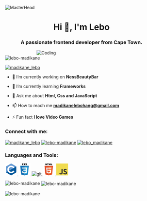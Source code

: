 ![MasterHead](https://miro.medium.com/v2/resize:fit:1400/1*ngcKqY0gqRQsuTvVlPoVww.jpeg)
<h1 align="center">Hi 👋, I'm Lebo</h1>
<h3 align="center">A passionate frontend developer from Cape Town.</h3>
<img align="right" alt="Coding" width="400" src="https://i.pinimg.com/originals/87/6f/9c/876f9c5858d664d0efa0c476db65ef87.gif" />


<p align="left"> <img src="https://komarev.com/ghpvc/?username=lebo-madikane&label=Profile%20views&color=0e75b6&style=flat" alt="lebo-madikane" /> </p>

<p align="left"> <a href="https://twitter.com/madikane_lebo" target="blank"><img src="https://img.shields.io/twitter/follow/madikane_lebo?logo=twitter&style=for-the-badge" alt="madikane_lebo" /></a> </p>

- 🔭 I’m currently working on **NessBeautyBar**

- 🌱 I’m currently learning **Frameworks**

- 💬 Ask me about **Html, Css and JavaScript**

- 📫 How to reach me **madikanelebohang@gmail.com**

- ⚡ Fun fact **I love Video Games**

<h3 align="left">Connect with me:</h3>
<p align="left">
<a href="https://twitter.com/madikane_lebo" target="blank"><img align="center" src="https://raw.githubusercontent.com/rahuldkjain/github-profile-readme-generator/master/src/images/icons/Social/twitter.svg" alt="madikane_lebo" height="30" width="40" /></a>
<a href="https://linkedin.com/in/lebo-madikane" target="blank"><img align="center" src="https://raw.githubusercontent.com/rahuldkjain/github-profile-readme-generator/master/src/images/icons/Social/linked-in-alt.svg" alt="lebo-madikane" height="30" width="40" /></a>
<a href="https://instagram.com/lebo_madikane" target="blank"><img align="center" src="https://raw.githubusercontent.com/rahuldkjain/github-profile-readme-generator/master/src/images/icons/Social/instagram.svg" alt="lebo_madikane" height="30" width="40" /></a>
</p>

<h3 align="left">Languages and Tools:</h3>
<p align="left"> <a href="https://www.cprogramming.com/" target="_blank" rel="noreferrer"> <img src="https://raw.githubusercontent.com/devicons/devicon/master/icons/c/c-original.svg" alt="c" width="40" height="40"/> </a> <a href="https://www.w3schools.com/css/" target="_blank" rel="noreferrer"> <img src="https://raw.githubusercontent.com/devicons/devicon/master/icons/css3/css3-original-wordmark.svg" alt="css3" width="40" height="40"/> </a> <a href="https://git-scm.com/" target="_blank" rel="noreferrer"> <img src="https://www.vectorlogo.zone/logos/git-scm/git-scm-icon.svg" alt="git" width="40" height="40"/> </a> <a href="https://www.w3.org/html/" target="_blank" rel="noreferrer"> <img src="https://raw.githubusercontent.com/devicons/devicon/master/icons/html5/html5-original-wordmark.svg" alt="html5" width="40" height="40"/> </a> <a href="https://developer.mozilla.org/en-US/docs/Web/JavaScript" target="_blank" rel="noreferrer"> <img src="https://raw.githubusercontent.com/devicons/devicon/master/icons/javascript/javascript-original.svg" alt="javascript" width="40" height="40"/> </a> </p>

<p><img align="left" src="https://github-readme-stats.vercel.app/api/top-langs?username=lebo-madikane&show_icons=true&locale=en&layout=compact" alt="lebo-madikane" /></p>

<p>&nbsp;<img align="center" src="https://github-readme-stats.vercel.app/api?username=lebo-madikane&show_icons=true&locale=en" alt="lebo-madikane" /></p>

<p><img align="center" src="https://github-readme-streak-stats.herokuapp.com/?user=lebo-madikane&" alt="lebo-madikane" /></p>
